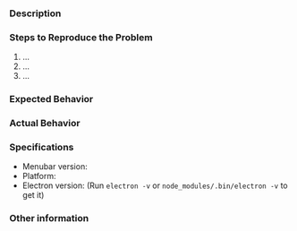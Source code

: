 [//]: # "Hey there and thank you for using Menubar's issue tracker!"
[//]: # "Please fill in these information to describe your issue."

### Description

### Steps to Reproduce the Problem

1. ...
2. ...
3. ...

### Expected Behavior

### Actual Behavior

### Specifications

- Menubar version:
- Platform:
- Electron version: (Run `electron -v` or `node_modules/.bin/electron -v` to get it)

### Other information
